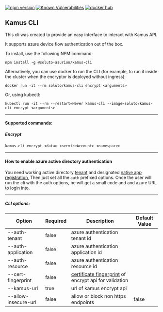 [![npm version](https://badge.fury.io/js/%40soluto-asurion%2Fkamus-cli.svg)](https://badge.fury.io/js/%40soluto-asurion%2Fkamus-cli)
[![Known Vulnerabilities](https://snyk.io/test/github/soluto/kamus/badge.svg?targetFile=cli/package.json)](https://snyk.io/test/github/soluto/kamus) [![docker hub](https://images.microbadger.com/badges/image/soluto/kamus-cli.svg)](https://hub.docker.com/r/soluto/kamus-cli "Get your own image badge on microbadger.com")

## Kamus CLI 

This cli was created to provide an easy interface to interact with Kamus API.

It supports azure device flow authentication out of the box. 

To install, use the following NPM command:
```
npm install -g @soluto-asurion/kamus-cli
```
Alternatively, you can use docker to run the CLI (for example, to run it inside the cluster when the encryptor is deployed without ingress):
```
docker run -it --rm soluto/kamus-cli encrypt <arguments>
```
Or, using kubectl:
```
kubectl run -it --rm --restart=Never kamus-cli --image=soluto/kamus-cli encrypt <arguments>
```
---

#### Supported commands:

##### Encrypt
`kamus-cli encrypt <data> <serviceAccount> <namespace>`

---
#### How to enable azure active directory authentication 
You need working active directory [tenant](https://docs.microsoft.com/en-us/azure/active-directory/develop/quickstart-create-new-tenant) and designated [native app registration](https://docs.microsoft.com/en-us/azure/active-directory/develop/quickstart-v2-register-an-app), Then just set all the `auth` prefixed options.
Once the user will run the cli with the auth options, he will get a small code and and azure URL to login into.

---
##### CLI options:

| Option                | Required       |  Description                                     | Default Value |
| -------------------   | ------------   |  ----------------------------------------------- | ------------- |
| --auth-tenant         |   false        |  azure authentication tenant id                  |               |
| --auth-application    |   false        |  azure authentication application id             |               |
| --auth-resource       |   false        |  azure authentication resource id                |               |
| --cert-fingerprint    |   false        |  [certificate fingerprint](http://hassansin.github.io/certificate-pinning-in-nodejs) of encrypt api for validation       |               |
| --kamus-url           |   true         |  url of kamus encrypt    api                     |               |
| --allow-insecure-url  |   false        |  allow or block non https endpoints              | false         |

